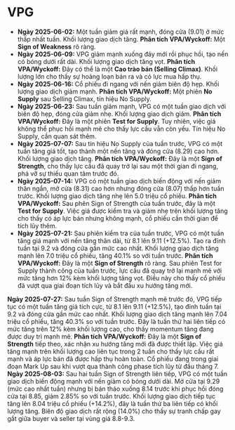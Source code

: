 # VPG

- **Ngày 2025-06-02:** Một tuần giảm giá rất mạnh, đóng cửa (9.01) ở mức thấp nhất tuần. Khối lượng giao dịch tăng. **Phân tích VPA/Wyckoff:** Một **Sign of Weakness** rõ ràng.
- **Ngày 2025-06-09:** VPG giảm mạnh xuống đáy mới rồi phục hồi, tạo nến có bóng dưới rất dài. Khối lượng giao dịch tăng vọt. **Phân tích VPA/Wyckoff:** Đây có thể là một **Cao trào bán (Selling Climax)**. Khối lượng lớn cho thấy sự hoảng loạn bán ra và có lực mua hấp thụ.
- **Ngày 2025-06-16:** Cổ phiếu đi ngang với nến giảm biên độ hẹp. Khối lượng giao dịch giảm mạnh. **Phân tích VPA/Wyckoff:** Một phiên **No Supply** sau Selling Climax, tín hiệu No Supply.
- **Ngày 2025-06-23:** Sau tuần giảm mạnh, VPG có một tuần giao dịch với biên độ hẹp, đóng cửa giảm nhẹ. Khối lượng giao dịch giảm. **Phân tích VPA/Wyckoff:** Đây là một phiên **Test for Supply**. Tuy nhiên, việc giá không thể phục hồi mạnh mẽ cho thấy lực cầu vẫn còn yếu. Tín hiệu No Supply, cần quan sát thêm.
- **Ngày 2025-07-07:** Sau tín hiệu No Supply của tuần trước, VPG có một tuần tăng giá tốt, tạo thành một nến tăng và đóng cửa (8.29) cao hơn. Khối lượng giao dịch tăng. **Phân tích VPA/Wyckoff:** Đây là một **Sign of Strength**, cho thấy lực cầu đã quay trở lại sau một thời gian đi ngang, phá vỡ sự thiếu quan tâm trước đó.
- **Ngày 2025-07-14:** VPG có một tuần giao dịch biến động với nến giảm thân ngắn, mở cửa (8.31) cao hơn nhưng đóng cửa (8.07) thấp hơn tuần trước. Khối lượng giao dịch tăng nhẹ lên 5.0 triệu cổ phiếu. **Phân tích VPA/Wyckoff:** Sau phên Sign of Strength của tuần trước, đây là một **Test for Supply**. Việc giá được kiểm tra và giảm nhẹ trên khối lượng tăng cho thấy có áp lực bán nhưng không mạnh, cổ phiếu cần thời gian để tích lũy thêm.
- **Ngày 2025-07-21:** Sau phiên kiểm tra của tuần trước, VPG có một tuần tăng giá mạnh với nến tăng thân dài, từ 8.1 lên 9.11 (+12.5%). Tạo ra đỉnh tuần tại 9.2 và đóng cửa gần mức cao nhất. Khối lượng giao dịch tăng mạnh lên 7.0 triệu cổ phiếu, tăng 40.1% so với tuần trước. **Phân tích VPA/Wyckoff:** Đây là một **Sign of Strength** rõ ràng. Sau phiên Test for Supply thành công của tuần trước, lực cầu đã quay trở lại mạnh mẽ với mức tăng hơn 12% kèm khối lượng tăng vọt. Điều này cho thấy cổ phiếu đã vượt qua giai đoạn tích lũy và bắt đầu xu hướng tăng mới.


**Ngày 2025-07-27:** Sau tuần Sign of Strength mạnh mẽ trước đó, VPG tiếp tục có một tuần tăng giá tích cực, từ 8.1 lên 9.11 (+12.5%), tạo đỉnh tuần tại 9.2 và đóng cửa gần mức cao nhất. Khối lượng giao dịch tăng mạnh lên 7.04 triệu cổ phiếu, tăng 40.3% so với tuần trước. Đây là tuần thứ hai liên tiếp có mức tăng trên 12% kèm khối lượng cao, cho thấy momentum tăng đang được duy trì mạnh mẽ. **Phân tích VPA/Wyckoff:** Đây là một **Sign of Strength** tiếp theo, xác nhận xu hướng tăng mới đã được thiết lập. Việc giá tăng mạnh trên khối lượng cao liên tục trong 2 tuần cho thấy lực cầu rất mạnh và áp lực bán đã được hấp thụ hoàn toàn. Cổ phiếu đang trong giai đoạn Mark Up sau khi vượt qua thành công phase tích lũy từ đầu tháng 7.
**Ngày 2025-08-03:** Sau hai tuần Sign of Strength liên tiếp, VPG có một tuần giao dịch biến động mạnh với nến giảm có bóng dưới dài. Mở cửa tại 9.29 (mức cao nhất tuần) nhưng bị bán tháo xuống 8.14 trước khi phục hồi đóng cửa tại 8.85, giảm 2.85% so với tuần trước. Khối lượng giao dịch tiếp tục tăng lên 8.04 triệu cổ phiếu (+14.2%), đây là tuần thứ ba liên tiếp có khối lượng tăng. Biên độ giao dịch rất rộng (14.0%) cho thấy sự tranh chấp gay gắt giữa buyer và seller tại vùng giá 8.8-9.3.
